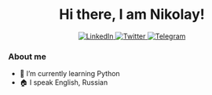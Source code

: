 <div id="header" align="center">
	<h1>Hi there, I am Nikolay!</h1>
</div>

<div id="socials" align="center">
	<a href="https://www.linkedin.com/in/nikolay-avramenko-735896255/">
		<img src="https://img.shields.io/badge/LinkedIn-blue?style=for-the-badge&logo=linkedin&logoColor=white" alt="LinkedIn"/>
	</a>
	<a href="https://twitter.com/Avramenko87N">
		<img src="https://img.shields.io/badge/Twitter-blue?style=for-the-badge&logo=twitter&logoColor=white" alt="Twitter"/>
	</a>
	<a href="https://t.me/Nik00lay">
		<img src="https://img.shields.io/badge/Telegram-blue?style=for-the-badge&logo=telegram&logoColor=white" alt="Telegram"/>
	</a>
</div>

### About me
- 🐍 I’m currently learning Python
- 🏠 I speak English, Russian
